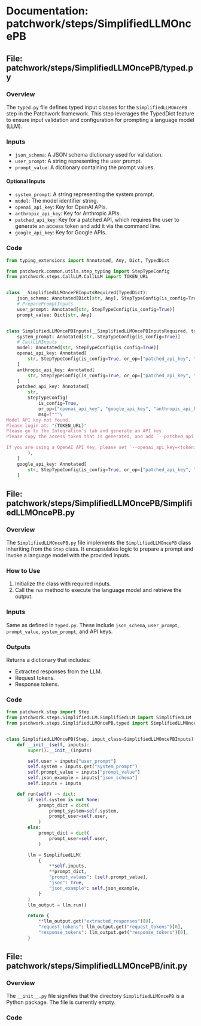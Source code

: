 # Documentation: patchwork/steps/SimplifiedLLMOncePB

## File: patchwork/steps/SimplifiedLLMOncePB/typed.py

### Overview

The `typed.py` file defines typed input classes for the `SimplifiedLLMOncePB` step in the Patchwork framework. This step leverages the TypedDict feature to ensure input validation and configuration for prompting a language model (LLM).

### Inputs

- `json_schema`: A JSON schema dictionary used for validation.
- `user_prompt`: A string representing the user prompt.
- `prompt_value`: A dictionary containing the prompt values.

#### Optional Inputs

- `system_prompt`: A string representing the system prompt.
- `model`: The model identifier string.
- `openai_api_key`: Key for OpenAI APIs.
- `anthropic_api_key`: Key for Anthropic APIs.
- `patched_api_key`: Key for a patched API, which requires the user to generate an access token and add it via the command line.
- `google_api_key`: Key for Google APIs.

### Code

```python
from typing_extensions import Annotated, Any, Dict, TypedDict

from patchwork.common.utils.step_typing import StepTypeConfig
from patchwork.steps.CallLLM.CallLLM import TOKEN_URL


class __SimplifiedLLMOncePBInputsRequired(TypedDict):
    json_schema: Annotated[Dict[str, Any], StepTypeConfig(is_config=True)]
    # PreparePromptInputs
    user_prompt: Annotated[str, StepTypeConfig(is_config=True)]
    prompt_value: Dict[str, Any]


class SimplifiedLLMOncePBInputs(__SimplifiedLLMOncePBInputsRequired, total=False):
    system_prompt: Annotated[str, StepTypeConfig(is_config=True)]
    # CallLLMInputs
    model: Annotated[str, StepTypeConfig(is_config=True)]
    openai_api_key: Annotated[
        str, StepTypeConfig(is_config=True, or_op=["patched_api_key", "google_api_key", "anthropic_api_key"])
    ]
    anthropic_api_key: Annotated[
        str, StepTypeConfig(is_config=True, or_op=["patched_api_key", "google_api_key", "openai_api_key"])
    ]
    patched_api_key: Annotated[
        str,
        StepTypeConfig(
            is_config=True,
            or_op=["openai_api_key", "google_api_key", "anthropic_api_key"],
            msg=f"""\
Model API key not found.
Please login at: "{TOKEN_URL}"
Please go to the Integration's tab and generate an API key.
Please copy the access token that is generated, and add `--patched_api_key=<token>` to the command line.

If you are using a OpenAI API Key, please set `--openai_api_key=<token>`.""",
        ),
    ]
    google_api_key: Annotated[
        str, StepTypeConfig(is_config=True, or_op=["patched_api_key", "openai_api_key", "anthropic_api_key"])
    ]
```

## File: patchwork/steps/SimplifiedLLMOncePB/SimplifiedLLMOncePB.py

### Overview

The `SimplifiedLLMOncePB.py` file implements the `SimplifiedLLMOncePB` class inheriting from the `Step` class. It encapsulates logic to prepare a prompt and invoke a language model with the provided inputs.

### How to Use

1. Initialize the class with required inputs.
2. Call the `run` method to execute the language model and retrieve the output.

### Inputs

Same as defined in `typed.py`. These include `json_schema`, `user_prompt`, `prompt_value`, `system_prompt`, and API keys.

### Outputs

Returns a dictionary that includes:
- Extracted responses from the LLM.
- Request tokens.
- Response tokens.

### Code

```python
from patchwork.step import Step
from patchwork.steps.SimplifiedLLM.SimplifiedLLM import SimplifiedLLM
from patchwork.steps.SimplifiedLLMOncePB.typed import SimplifiedLLMOncePBInputs


class SimplifiedLLMOncePB(Step, input_class=SimplifiedLLMOncePBInputs):
    def __init__(self, inputs):
        super().__init__(inputs)

        self.user = inputs["user_prompt"]
        self.system = inputs.get("system_prompt")
        self.prompt_value = inputs["prompt_value"]
        self.json_example = inputs["json_schema"]
        self.inputs = inputs

    def run(self) -> dict:
        if self.system is not None:
            prompt_dict = dict(
                prompt_system=self.system,
                prompt_user=self.user,
            )
        else:
            prompt_dict = dict(
                prompt_user=self.user,
            )

        llm = SimplifiedLLM(
            {
                **self.inputs,
                **prompt_dict,
                "prompt_values": [self.prompt_value],
                "json": True,
                "json_example": self.json_example,
            }
        )
        llm_output = llm.run()

        return {
            **llm_output.get("extracted_responses")[0],
            "request_tokens": llm_output.get("request_tokens")[0],
            "response_tokens": llm_output.get("response_tokens")[0],
        }
```

## File: patchwork/steps/SimplifiedLLMOncePB/__init__.py

### Overview

The `__init__.py` file signifies that the directory `SimplifiedLLMOncePB` is a Python package. The file is currently empty.

### Code

```python

```